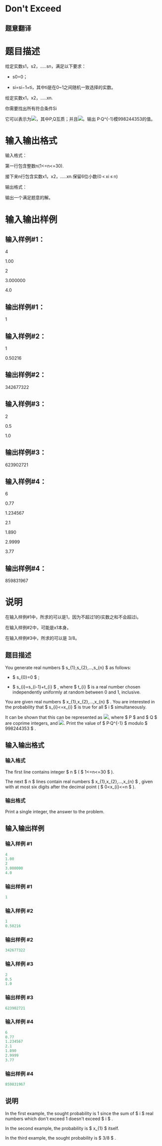 # Don&#039;t Exceed

## 题意翻译

# 题目描述

给定实数s1，s2，.....sn，满足以下要求：

- s0=0；

- si=si−1+ti，其中ti是在0~1之间随机一致选择的实数。

给定实数x1，x2，.....xn.

你需要找出所有符合条件Si

它可以表示为![](https://cdn.luogu.org/upload/vjudge_pic/CF913H/2c40be71c60fe708ee9e4e80e2cd7a26163f3bd6.png)，其中P,Q互质；并且![](https://cdn.luogu.org/upload/vjudge_pic/CF913H/660186d645b69bba4bba5848de2ac09458cd0b37.png)。输出 P·Q^{-1}模998244353的值。

# 输入输出格式

输入格式：

第一行包含整数n(1<=n<=30).

接下来n行包含实数x1，x2，.....xn.保留6位小数(0 < xi ≤ n)

输出格式：

输出一个满足题意的解。

# 输入输出样例

## 输入样例#1：

4

1.00

2

3.000000

4.0

## 输出样例#1：

1

## 输入样例#2：

1

0.50216

## 输出样例#2：

342677322

## 输入样例#3：

2

0.5

1.0

## 输出样例#3：

623902721

## 输入样例#4：

6

0.77

1.234567

2.1

1.890

2.9999

3.77

## 输出样例#4：

859831967

# 说明

在输入样例#1中，所求的可以是1，因为不超过1的i实数之和不会超过i。

在输入样例#2中，可能是x1本身。

在输入样例#3中，所求的可以是 3/8。

## 题目描述

You generate real numbers $ s_{1},s_{2},...,s_{n} $ as follows:

- $ s_{0}=0 $ ;

- $ s_{i}=s_{i-1}+t_{i} $ , where $ t_{i} $ is a real number chosen independently uniformly at random between 0 and 1, inclusive.

You are given real numbers $ x_{1},x_{2},...,x_{n} $ . You are interested in the probability that $ s_{i}<=x_{i} $ is true for all $ i $ simultaneously.

It can be shown that this can be represented as ![](https://cdn.luogu.com.cn/upload/vjudge_pic/CF913H/2c40be71c60fe708ee9e4e80e2cd7a26163f3bd6.png), where $ P $ and $ Q $ are coprime integers, and ![](https://cdn.luogu.com.cn/upload/vjudge_pic/CF913H/660186d645b69bba4bba5848de2ac09458cd0b37.png). Print the value of $ P·Q^{-1} $ modulo $ 998244353 $ .

## 输入输出格式

### 输入格式

The first line contains integer $ n $ ( $ 1<=n<=30 $ ).

The next $ n $ lines contain real numbers $ x_{1},x_{2},...,x_{n} $ , given with at most six digits after the decimal point ( $ 0&lt;x_{i}<=n $ ).

### 输出格式

Print a single integer, the answer to the problem.

## 输入输出样例

### 输入样例 #1

```cpp
4
1.00
2
3.000000
4.0

```
### 输出样例 #1

```cpp
1

```
### 输入样例 #2

```cpp
1
0.50216

```
### 输出样例 #2

```cpp
342677322

```
### 输入样例 #3

```cpp
2
0.5
1.0

```
### 输出样例 #3

```cpp
623902721

```
### 输入样例 #4

```cpp
6
0.77
1.234567
2.1
1.890
2.9999
3.77

```
### 输出样例 #4

```cpp
859831967

```
## 说明

In the first example, the sought probability is 1 since the sum of $ i $ real numbers which don't exceed 1 doesn't exceed $ i $ .

In the second example, the probability is $ x_{1} $ itself.

In the third example, the sought probability is $ 3/8 $ .

